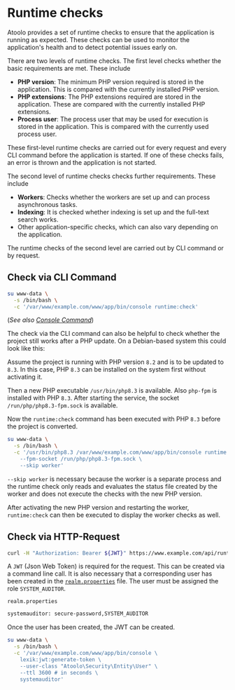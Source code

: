 # Runtime checks

Atoolo provides a set of runtime checks to ensure that the application is running as expected. These checks can be used to monitor the application's health and to detect potential issues early on.

There are two levels of runtime checks. The first level checks whether the basic requirements are met. These include

- **PHP version**: The minimum PHP version required is stored in the application. This is compared with the currently installed PHP version.
- **PHP extensions**: The PHP extensions required are stored in the application. These are compared with the currently installed PHP extensions.
- **Process user**: The process user that may be used for execution is stored in the application. This is compared with the currently used process user.

These first-level runtime checks are carried out for every request and every CLI command before the application is started. If one of these checks fails, an error is thrown and the application is not started.

The second level of runtime checks checks further requirements. These include

- **Workers**: Checks whether the workers are set up and can process asynchronous tasks.
- **Indexing**: It is checked whether indexing is set up and the full-text search works.
- Other application-specific checks, which can also vary depending on the application.

The runtime checks of the second level are carried out by CLI command or by request.

## Check via CLI Command

```sh
su www-data \
  -s /bin/bash \
  -c '/var/www/example.com/www/app/bin/console runtime:check'
```

(_See also [Console Command](console-command.md)_)

The check via the CLI command can also be helpful to check whether the project still works after a PHP update.
On a Debian-based system this could look like this:

Assume the project is running with PHP version `8.2` and is to be updated to `8.3`. In this case, PHP `8.3` can be installed on the system first without activating it.

Then a new PHP executable `/usr/bin/php8.3` is available. Also `php-fpm` is installed with PHP `8.3`. After starting the service, the socket `/run/php/php8.3-fpm.sock` is available.

Now the `runtime:check` command has been executed with PHP `8.3` before the project is converted.

```sh
su www-data \
  -s /bin/bash \
  -c '/usr/bin/php8.3 /var/www/example.com/www/app/bin/console runtime:check \
    --fpm-socket /run/php/php8.3-fpm.sock \
    --skip worker'
```

`--skip worker` is necessary because the worker is a separate process and the runtime check only reads and evaluates the status file created by the worker and does not execute the checks with the new PHP version.

After activating the new PHP version and restarting the worker, `runtime:check` can then be executed to display the worker checks as well.

## Check via HTTP-Request

```sh
curl -H "Authorization: Bearer ${JWT}" https://www.example.com/api/runtime-check
```

A `JWT` (Json Web Token) is required for the request. This can be created via a command line call. It is also necessary that a corresponding user has been created in the [`realm.properties`](ies-webnode.md/#realm-properties-file) file. The user must be assigned the role `SYSTEM_AUDITOR`.

`realm.properties`

```sh
systemauditor: secure-password,SYSTEM_AUDITOR
```

Once the user has been created, the JWT can be created.

```sh
su www-data \
  -s /bin/bash \
  -c '/var/www/example.com/www/app/bin/console \
    lexik:jwt:generate-token \
    --user-class "Atoolo\Security\Entity\User" \
    --ttl 3600 # in seconds \
    systemauditor'
```
